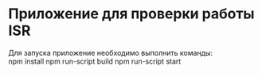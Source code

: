 # Приложение для проверки работы ISR

Для запуска приложение необходимо выполнить команды:  
npm install
npm run-script build
npm run-script start
